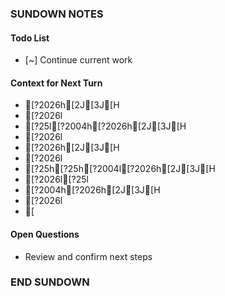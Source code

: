 ### SUNDOWN NOTES ###
<!-- CI: Amy-ci | Session: 20250926_114727 | Time: 2025-09-26T11:47:27.773712 -->

#### Todo List
- [~] Continue current work

#### Context for Next Turn
- [?2026h[2J[3J[H
- [?2026l
- [?25l[?2004h[?2026h[2J[3J[H
- [?2026l
- [?2026h[2J[3J[H
- [?2026l
- [?25h[?25h[?2004l[?2026h[2J[3J[H
- [?2026l[?25l
- [?2004h[?2026h[2J[3J[H
- [?2026l
- [

#### Open Questions
- Review and confirm next steps

### END SUNDOWN ###